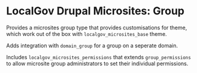 # LocalGov Drupal Microsites: Group

Provides a microsites group type that provides customisations for theme, which
work out of the box with `localgov_microsites_base` theme.

Adds integration with `domain_group` for a group on a seperate domain.

Includes `localgov_microsites_permissions` that extends `group_permissions` to
allow microsite group administrators to set their individual permissions.
